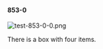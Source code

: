 #### 853-0
![test-853-0-0.png](https://github.com/lil-lab/nlvr/raw/master/nlvr/test/images/3/test-853-0-0.png "test-853-0-0.png")

There is a box with four items.